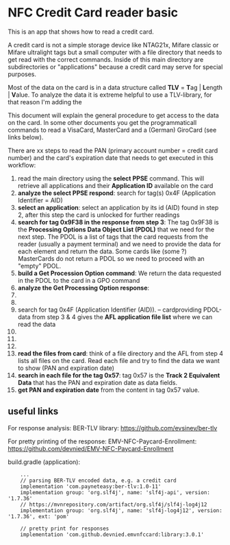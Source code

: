 # NFC Credit Card reader basic

This is an app that shows how to read a credit card. 

A credit card is not a simple storage device like NTAG21x, Mifare classic or Mifare ultralight tags but a small computer with a 
file directory that needs to get read with the correct commands. Inside of this main directory are subdirectories or 
"applications" because a credit card may serve for special purposes.

Most of the data on the card is in a data structure called **TLV** = **T**ag | **L**ength | **V**alue. To analyze the data 
it is extreme helpful to use a TLV-library, for that reason I'm adding the 


This document will explain the general procedure to get access to the data on the card. In some other documents you get the 
programmaticall commands to read a VisaCard, MasterCard and a (German) GiroCard (see links below).

There are xx steps to read the PAN (primary account number = credit card number) and the card's expiration date that needs to get 
executed in this workflow:

1) read the main directory using the **select PPSE** command. This will retrieve all applications and their **Application ID** available on the card
2) **analyze the select PPSE respond**: search for tag(s) 0x4F (Application Identifier = AID)
3) **select an application**: select an application by its id (AID) found in step 2, after this step the card is unlocked for further readings
4) **search for tag 0x9F38 in the response from step 3**: The tag 0x9F38 is the **Processing Options Data Object List (PDOL)** that we need for 
the next step. The PDOL is a list of tags that the card requests from the reader (usually a payment terminal) and we need to provide the data 
for each element and return the data. Some cards like (some ?) MasterCards do not return a PDOL so we need to proceed with an "empty" PDOL.
5) **build a Get Procession Option command**: We return the data requested in the PDOL to the card in a GPO command 
6) **analyze the Get Processing Option response**: 
7) 
8) 
9) search for tag 0x4F (Application Identifier (AID)). – cardproviding PDOL-data from step 3 & 4 gives the **AFL application file list** where we can read the data
10) 
11) 
12) 
13) **read the files from card**: think of a file directory and the AFL from step 4 lists all files on the card. Read each file and try
    to find the data we want to show (PAN and expiration date)
14) **search in each file for the tag 0x57**: tag 0x57 is the **Track 2 Equivalent Data** that has the PAN and expiration date as data fields.
15) **get PAN and expiration date** from the content in tag 0x57 value.


## useful links

For response analysis: BER-TLV library: https://github.com/evsinev/ber-tlv

For pretty printing of the response: EMV-NFC-Paycard-Enrollment: https://github.com/devnied/EMV-NFC-Paycard-Enrollment

build.gradle (application):
```plaintext
    ...
    // parsing BER-TLV encoded data, e.g. a credit card
    implementation 'com.payneteasy:ber-tlv:1.0-11'
    implementation group: 'org.slf4j', name: 'slf4j-api', version: '1.7.36'
    // https://mvnrepository.com/artifact/org.slf4j/slf4j-log4j12
    implementation group: 'org.slf4j', name: 'slf4j-log4j12', version: '1.7.36', ext: 'pom'

    // pretty print for responses
    implementation 'com.github.devnied.emvnfccard:library:3.0.1'
```
